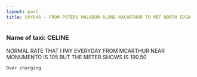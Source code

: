 ```yaml
---
layout: post
title: UVY646 - FROM POTERO MALABON ALONG MACARTHUR TO MRT NORTH EDSA
---
```


### Name of taxi: CELINE 

NORMAL RATE THAT I PAY EVERYDAY FROM MCARTHUR NEAR MONUMENTO IS 105 BUT THE METER SHOWS IS 190.50

```Over charging```
